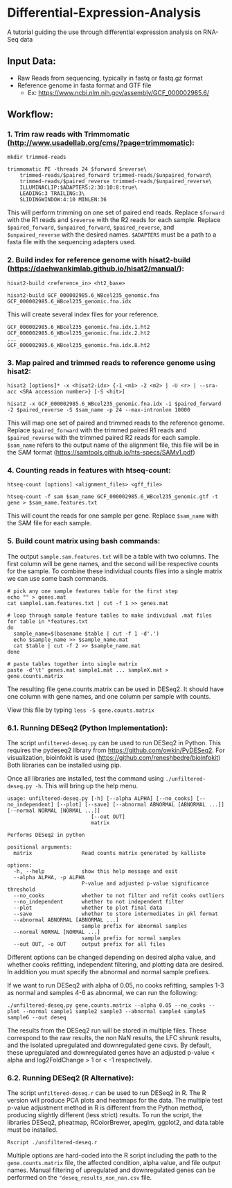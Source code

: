 # Differential-Expression-Analysis
A tutorial guiding the use through differential expression analysis on RNA-Seq data

## Input Data:
- Raw Reads from sequencing, typically in fastq or fastq.gz format
- Reference genome in fasta format and GTF file
  - Ex: https://www.ncbi.nlm.nih.gov/assembly/GCF_000002985.6/

## Workflow:

### 1. Trim raw reads with Trimmomatic (http://www.usadellab.org/cms/?page=trimmomatic): 

```
mkdir trimmed-reads

trimmomatic PE -threads 24 $forward $reverse\ 
    trimmed-reads/$paired_forward trimmed-reads/$unpaired_forward\
    trimmed-reads/$paired_reverse trimmed-reads/$unpaired_reverse\
    ILLUMINACLIP:$ADAPTERS:2:30:10:8:true\
    LEADING:3 TRAILING:3\
    SLIDINGWINDOW:4:10 MINLEN:36
```
This will perform trimming on one set of paired end reads.
Replace `$forward` with the R1 reads and `$reverse` with the R2 reads for each sample.
Replace `$paired_forward`, `$unpaired_forward`, `$paired_reverse`, and `$unpaired_reverse` with the desired names.
`$ADAPTERS` must be a path to a fasta file with the sequencing adapters used.


### 2. Build index for reference genome with hisat2-build (https://daehwankimlab.github.io/hisat2/manual/):

```
hisat2-build <reference_in> <ht2_base>

hisat2-build GCF_000002985.6_WBcel235_genomic.fna GCF_000002985.6_WBcel235_genomic.fna.idx
```

This will create several index files for your reference.
```
GCF_000002985.6_WBcel235_genomic.fna.idx.1.ht2
GCF_000002985.6_WBcel235_genomic.fna.idx.2.ht2
...
GCF_000002985.6_WBcel235_genomic.fna.idx.8.ht2
```

### 3. Map paired and trimmed reads to reference genome using hisat2:
```
hisat2 [options]* -x <hisat2-idx> {-1 <m1> -2 <m2> | -U <r> | --sra-acc <SRA accession number>} [-S <hit>]

hisat2 -x GCF_000002985.6_WBcel235_genomic.fna.idx -1 $paired_forward -2 $paired_reverse -S $sam_name -p 24 --max-intronlen 10000
```
This will map one set of paired and trimmed reads to the reference genome.
Replace `$paired_forward` with the trimmed paired R1 reads and `$paired_reverse` with the trimmed paired R2 reads for each sample.
`$sam_name` refers to the output name of the alignment file, this file will be in the SAM format (https://samtools.github.io/hts-specs/SAMv1.pdf)

### 4. Counting reads in features with htseq-count:
```
htseq-count [options] <alignment_files> <gff_file>

htseq-count -f sam $sam_name GCF_000002985.6_WBcel235_genomic.gtf -t gene > $sam_name.features.txt
```
This will count the reads for one sample per gene.
Replace `$sam_name` with the SAM file for each sample.

### 5. Build count matrix using bash commands:
The output `sample.sam.features.txt` will be a table with two columns. The first column will be gene names, and the second will be respective counts for the sample.
To combine these individual counts files into a single matrix we can use some bash commands.
```
# pick any one sample features table for the first step
echo "" > genes.mat
cat sample1.sam.features.txt | cut -f 1 >> genes.mat

# loop through sample feature tables to make individual .mat files
for table in *features.txt
do
  sample_name=$(basename $table | cut -f 1 -d'.')
  echo $sample_name >> $sample_name.mat
  cat $table | cut -f 2 >> $sample_name.mat
done

# paste tables together into single matrix
paste -d'\t' genes.mat sample1.mat ... sampleX.mat > gene.counts.matrix
```
The resulting file gene.counts.matrix can be used in DESeq2. It should have one column with gene names, and one column per sample with counts.

View this file by typing `less -S gene.counts.matrix`

### 6.1. Running DESeq2 (Python Implementation):
The script `unfiltered-deseq.py` can be used to run DESeq2 in Python. This requires the pydeseq2 library from https://github.com/owkin/PyDESeq2.
For visualization, bioinfokit is used (https://github.com/reneshbedre/bioinfokit)
Both libraries can be installed using pip.

Once all libraries are installed, test the command using `./unfiltered-deseq.py -h`. This will bring up the help menu.
```
usage: unfiltered-deseq.py [-h] [--alpha ALPHA] [--no_cooks] [--no_independent] [--plot] [--save] [--abnormal ABNORMAL [ABNORMAL ...]] [--normal NORMAL [NORMAL ...]]
                           [--out OUT]
                           matrix

Performs DESeq2 in python

positional arguments:
  matrix                Read counts matrix generated by kallisto

options:
  -h, --help            show this help message and exit
  --alpha ALPHA, -p ALPHA
                        P-value and adjusted p-value significance threshold
  --no_cooks            whether to not filter and refit cooks outliers
  --no_independent      whether to not independent filter
  --plot                whether to plot final data
  --save                whether to store intermediates in pkl format
  --abnormal ABNORMAL [ABNORMAL ...]
                        sample prefix for abnormal samples
  --normal NORMAL [NORMAL ...]
                        sample prefix for normal samples
  --out OUT, -o OUT     output prefix for all files
```
Different options can be changed depending on desired alpha value, and whether cooks refitting, independent filtering, and plotting data are desired.
In addition you must specify the abnormal and normal sample prefixes.

If we want to run DESeq2 with alpha of 0.05, no cooks refitting, samples 1-3 as normal and samples 4-6 as abnormal, we can run the following:
```
./unfiltered-deseq.py gene.counts.matrix --alpha 0.05 --no_cooks --plot --normal sample1 sample2 sample3 --abnormal sample4 sample5 sample6 --out deseq
```
The results from the DESeq2 run will be stored in multiple files. These correspond to the raw results, the non NaN results, the LFC shrunk results,
and the isolated upregulated and downregulated gene csvs. By default, these upregulated and downregulated genes have an adjusted p-value < alpha
and log2FoldChange > 1 or < -1 respectively.

### 6.2. Running DESeq2 (R Alternative):
The script `unfiltered-deseq.r` can be used to run DESeq2 in R. The R version will produce PCA plots and heatmaps for the data.
The multiple test p-value adjustment method in R is different from the Python method, producing slightly different (less strict) results.
To run the script, the libraries DESeq2, pheatmap, RColorBrewer, apeglm, ggplot2, and data.table must be installed.
```
Rscript ./unifiltered-deseq.r
```
Multiple options are hard-coded into the R script including the path to the `gene.counts.matrix` file, the affected condition, alpha value, and file output names. Manual filtering of upregulated and downregulated genes can be performed on the `"deseq_results_non_nan.csv` file.
